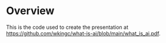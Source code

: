 # Overview

This is the code used to create the presentation at <a href="https://github.com/wkingc/what-is-ai/blob/main/what_is_ai.pdf" target="_blank">https://github.com/wkingc/what-is-ai/blob/main/what_is_ai.pdf</a>.